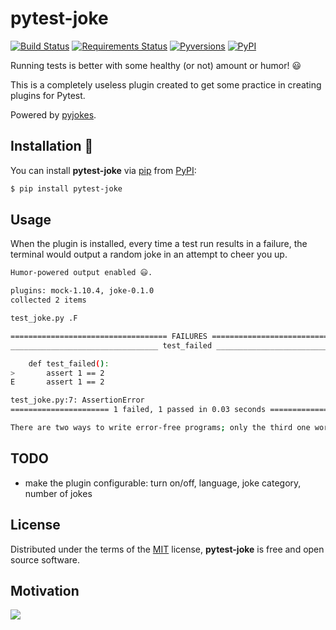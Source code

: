 # pytest-joke

[![Build Status](https://travis-ci.org/alecxe/pytest-joke.svg?branch=master)](https://travis-ci.org/alecxe/pytest-joke)
[![Requirements Status](https://requires.io/github/alecxe/pytest-joke/requirements.svg?branch=master)](https://requires.io/github/alecxe/pytest-joke/requirements/?branch=master)
[![Pyversions](https://img.shields.io/pypi/pyversions/pytest-joke.svg)](https://pypi.python.org/pypi/pytest-joke)
[![PyPI](https://img.shields.io/pypi/v/pytest-joke.svg)](https://pypi.python.org/pypi/pytest-joke)

Running tests is better with some healthy (or not) amount or humor! 😃

This is a completely useless plugin created to get some practice in creating plugins for Pytest.

Powered by [pyjokes][pyjokes]. 

[pyjokes]: https://pyjok.es/


## Installation 🐍

You can install **pytest-joke** via [pip][pip] from [PyPI][PyPI]:

```bash
$ pip install pytest-joke
```

[pip]: https://pypi.python.org/pypi/pip/
[PyPI]: https://pypi.org/project/pytest-joke/

## Usage

When the plugin is installed, every time a test run results in a failure, the terminal would output a random joke in an attempt to cheer you up.

```bash
Humor-powered output enabled 😃.

plugins: mock-1.10.4, joke-0.1.0
collected 2 items

test_joke.py .F                                                          [100%]

=================================== FAILURES ===================================
_________________________________ test_failed __________________________________

    def test_failed():
>       assert 1 == 2
E       assert 1 == 2

test_joke.py:7: AssertionError
====================== 1 failed, 1 passed in 0.03 seconds ======================

There are two ways to write error-free programs; only the third one works.
```

## TODO

 * make the plugin configurable: turn on/off, language, joke category, number of jokes

## License

Distributed under the terms of the [MIT][mit] license, **pytest-joke** is
free and open source software.

[mit]: http://opensource.org/licenses/MIT

## Motivation

[![](https://pybit.es/wp-content/uploads/2021/05/pytest-book-poster.png)](https://pybit.es/articles/pytest-book/)
